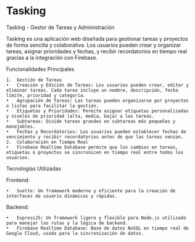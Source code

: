 # Tasking
Tasking - Gestor de Tareas y Administración

Tasking es una aplicación web diseñada para gestionar tareas y proyectos de forma sencilla y colaborativa. Los usuarios pueden crear y organizar tareas, asignar prioridades y fechas, y recibir recordatorios en tiempo real gracias a la integración con Firebase.

Funcionalidades Principales

	1.	Gestión de Tareas
	•	Creación y Edición de Tareas: Los usuarios pueden crear, editar y eliminar tareas. Cada tarea incluye un nombre, descripción, fecha límite, prioridad y categoría.
	•	Agrupación de Tareas: Las tareas pueden organizarse por proyectos o listas para facilitar la gestión.
	•	Etiquetas y Prioridades: Permite asignar etiquetas personalizadas y niveles de prioridad (alta, media, baja) a las tareas.
	•	Subtareas: Divide tareas grandes en subtareas más pequeñas y manejables.
	•	Fechas y Recordatorios: Los usuarios pueden establecer fechas de vencimiento y recibir recordatorios antes de que las tareas venzan.
	2.	Colaboración en Tiempo Real
	•	Firebase Realtime Database permite que los cambios en tareas, etiquetas o proyectos se sincronicen en tiempo real entre todos los usuarios.

Tecnologías Utilizadas

Frontend:

	•	Svelte: Un framework moderno y eficiente para la creación de interfaces de usuario dinámicas y rápidas.

Backend:

	•	ExpressJS: Un framework ligero y flexible para Node.js utilizado para manejar las rutas y la lógica de backend.
	•	Firebase Realtime Database: Base de datos NoSQL en tiempo real de Google Cloud, usada para la sincronización de datos.

